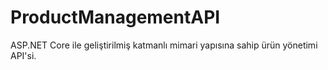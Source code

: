 # ProductManagementAPI
ASP.NET Core ile geliştirilmiş katmanlı mimari yapısına sahip ürün yönetimi API'si.
